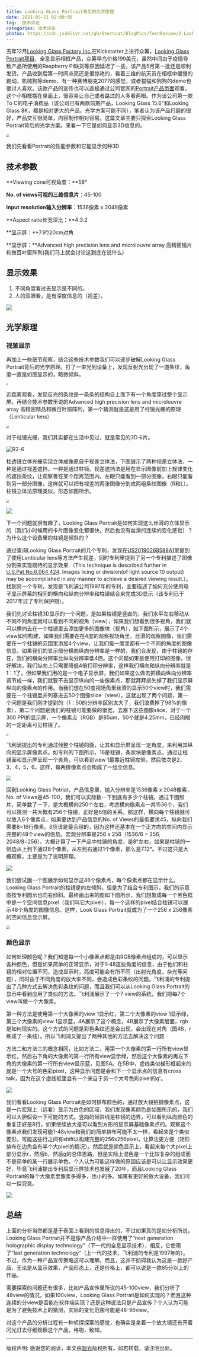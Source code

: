 ```yaml
---
title: Looking GLass Portrait背后的光学原理
date: 2021-05-21 02:00:00
tag:  技术评论
categories: 技术评论
photos: https://cdn.jsdelivr.net/gh/Sterncat/BlogPics/TechReview/2-LookingGlass/R2-1.jpg
---
```


去年12月[Looking Glass Factory Inc.](https://lookingglassfactory.com)在Kickstarter上进行众筹，[Looking Glass Portrait项目](https://www.kickstarter.com/projects/lookingglass/looking-glass-portrait)，全息显示相框产品，众筹早鸟价格199美元，虽然中间由于疫情导致产品所使用的Raspberry Pi缺货等原因延迟了一些，该产品5月第一批还是顺利发货。产品收到后第一时间点亮还是很惊艳的，看着三维的航天员在相框中缓慢的跑动，机械狗等demo，有一种赛博朋克2077的感觉，或者猫猫和狗狗的demo也很讨人喜欢。该款产品的宣传也可以直接通过公司官网的[Portrait产品页面](https://lookingglassfactory.com/portrait)观看。这个小相框摆在桌面上，很容易让自己或者路过的人多看两眼。作为该公司第一款To C的电子消费品（该公司已有两款前期产品，Looking Glass 15.6"和Looking Glass 8K，都是相对更大的产品，光学方案可能不同），笔者认为该产品打磨的很好，产品交互很简单，内容制作相对容易。这篇文章主要只探索Looking Glass Portrait背后的光学方案。来看一下它是如何显示3D信息的。

<!--more-->

<img src="https://cdn.jsdelivr.net/gh/Sterncat/BlogPics/TechReview/2-LookingGlass/R2-2.jpg" style="zoom:50%;" />



我们先看看Portrait的性能参数和它能显示何种3D

## 技术参数

**Viewing cone可视角度：**58°

**No. of views可视的三维信息片**：45-100

**Input resolution输入分辨率**：1536像素 x 2048像素

**Aspect ratio长宽深比：**4:3:2

**显示屏：**7.9”/20cm对角

**显示屏：**Advanced high precision lens and microlouvre array 高精密镜片和微百叶窗阵列(我们马上就会讨论这到底在说什么)

## 显示效果

1. 不同角度看过去显示是不同的。
2. 人的双眼看，是有深度信息的（视差）。

![](https://cdn.jsdelivr.net/gh/Sterncat/BlogPics/TechReview/2-LookingGlass/R2-3.jpg)

## 光学原理

### 视差显示

再加上一些细节观察，结合这些技术参数我们可以逐步破解Looking Glass Portrait背后的光学原理。打了一束光到设备上，发现反射光出现了一道条纹，角度一直是如图显示的，略微倾斜。

<img src="https://cdn.jsdelivr.net/gh/Sterncat/BlogPics/TechReview/2-LookingGlass/R2-4.jpg" style="zoom:33%;" />

近距离观看，发现反光的条纹是一条条的结构自上而下有一个角度穿过整个显示屏。再结合技术参数里说的Advanced high precision lens and microlouvre array 高精密精品和微百叶窗阵列，第一个猜测就是这是用了柱镜光栅的原理（Lenticular lens）

<img src="https://cdn.jsdelivr.net/gh/Sterncat/BlogPics/TechReview/2-LookingGlass/R2-5.JPG" style="zoom:50%;" />

对于柱镜光栅，我们其实都在生活中见过，就是常见的3D卡片。

![R2-6](https://cdn.jsdelivr.net/gh/Sterncat/BlogPics/TechReview/2-LookingGlass/R2-6.gif)

柱透镜立体光栅实现立体成像原自于视差立体法，下图展示了两种视差立体法，一种是通过视差遮挡，一种是通过柱镜。视差遮挡法是用在显示图像前加上规律变化的遮挡条纹，让观察者在某个距离范围内，左眼只能看到一部分图像，右眼只能看到另一部分图像，这样就可以把有视差的两张图像分割成两组条纹图像（R和L）。柱镜立体法原理类似，形态如图所示。

<img src="https://raw.githubusercontent.com/Sterncat/BlogPics/main/TechReview/2-LookingGlass/R2-7.png" style="zoom:50%;" />

![](https://cdn.jsdelivr.net/gh/Sterncat/BlogPics/TechReview/2-LookingGlass/R2-8.jpg)

下一个问题就很有趣了，Looking Glass Portrait是如何实现这么丝滑的立体显示的（我们小时候用的卡片图像变化都很快，然后也没有丝滑的连续的变化感觉）？为什么这个设备里的柱镜是倾斜的？

通过查询Looking Glass Portrait的几个专利，发现在[US20190268588A1](https://patents.google.com/patent/US20190268588A1/en?assignee=Looking+Glass+Factory%2c+Inc.&num=50&sort=new)里提到了使用Lenticular lens等方法产生视差，同时专利里提到了另一个专利描述了图像分割来实现期待的显示效果.（This technique is described further in [U.S.Pat.No.6,064,424](https://patentimages.storage.googleapis.com/37/e6/27/c427a4c1441125/US6064424.pdf). Images licing or division(of light source 10 output) may be accomplished in any manner to achieve a desired viewing result.）。找到另一个专利，发现是飞利浦公司1997年的专利，主要描述了如何充分使用电子显示屏幕的相同的横向和纵向分辨率和柱镜结合来完成3D显示（该专利已于2017年过了专利保护期）。

我们先讨论柱镜3D显示的一个问题，是如果柱镜是竖直的，我们水平左右移动从不同不同角度就可以看到不同的视角（view），如果我们想看到很多视角，我们就可以横向去在一个柱镜里去添加更多的图像块（视角），如下图所示，展示了4个view如何构建，如果我们需要在在4度的观察视场角里，丝滑的观察图像，我们需要在一个柱镜的范围里添加4个view，让我们每一度里都有一个不同的角度的图像信息。如果我们的显示部分横向纵向分辨率是一样的，我们会发现，由于柱镜的存在，我们的横向分辨率比纵向分辨率低4倍。这个问题如果是使用打印的图像，很好解决，我们纵向上只需要降低4倍打印分辨率，这样我们横向和纵向分辨率就是1：1了。但如果我们用的是一个电子显示屏，我们如果这么做去把横向纵向分辨率调节成一样，我们就要不去显示纵向的一些像素点，那就拜拜损失掉了我们显示屏纵向的像素点的作用。当我们想在50度视场角里丝滑的显示50个view时，我们需要在一个柱镜里并列塞进去50个图像slice（view），这就出现了两个问题，第一个问题是我们刚才提到的（1：50的分辨率区别太大了，我们浪费掉了98%的像素），第二个问题是我们的柱镜可能要做的很宽，去塞下这些图像slice，对于一个300 PPI的显示屏，一个像素点（RGB）是85um，50个就是4.25mm，已经肉眼的一定距离可见柱镜了。

<img src="https://cdn.jsdelivr.net/gh/Sterncat/BlogPics/TechReview/2-LookingGlass/R2-10.jpg" style="zoom:40%;" />

飞利浦提出的专利通过倾整个柱镜的面，让其和显示屏呈现一定角度，来利用其纵向的显示屏像素点。如专利的下图所示，16是柱镜，条状块是像素点。通过让柱镜面和显示屏呈现一个夹角，可以看到view 1最靠近柱镜左侧，然后依次是2，3，4，5，6。这样，每两排像素点会构成了一组全信息。

<img src="https://cdn.jsdelivr.net/gh/Sterncat/BlogPics/TechReview/2-LookingGlass/R2-11.png" style="zoom:80%;" />

回到Looking Glass Potriat，产品信息里，输入分辨率是1536像素 x 2048像素，No. of Views是45-100，我们可以实际数一下到底有多少个柱镜。通过下图照片，简单数了一下，是大概横向250个左右，考虑横向像素点一共1536个，我们可以猜测一共大概有256个柱镜，正好是6倍的关系。那这样，横向每个柱镜就可以放入6个像素点，如果要达到产品信息的No. of Views的最低要求45，纵向我们需要8~16行像素。8应该是最合理的，因为这样还基本在一个正方向的空间内显示完整的48个view的信息。宏观分辨率是256 x 256（1536/6 = 256, 2048/8=256）。大概计算了一下产品中柱镜的角度，是8°左右，如果是柱镜的一侧边从上到下通过8个像素，从左到右通过1个像素，那么是7.12°。不过这只是大概观察，主要是为了说明原理。

![](https://cdn.jsdelivr.net/gh/Sterncat/BlogPics/TechReview/2-LookingGlass/R2-12.png)



我们尝试画一个图展示如何显示这48个像素点，每个像素点都在显示什么。Looking Glass Portrait的柱镜是向左倾斜，但是为了结合专利图示，我们的示意图按专利图示也向右倾斜。最终画出来的图如下图所示，我们想象成每一个黑色框中是一个空间信息pixel（我们叫它大pixel），每一个这样的pixel结合柱镜可以展示48个角度的图像信息。这样，Look Glass Portrait就成为了一个256 x 256像素的空间信息显示屏。

<img src="https://cdn.jsdelivr.net/gh/Sterncat/BlogPics/TechReview/2-LookingGlass/R2-13.png" style="zoom:60%;" />

### 颜色显示

如何处理颜色呢？我们知道每一个小像素点都是由RGB像素点组成的，可以显示各种颜色，但是如果简单的正常显示，对于1-48这些角度的信息，由于他们和柱镜的相对位置不同，造成显示时，亮度可能会有所不同（出射光角度，杂光等问题），同时由于不同角度的放大率不同，会造成色彩条纹的问题。飞利浦的专利提出了几种方式去解决色彩条纹的问题，而且我们可以从Looking Glass Portrait的显示中看到应用了类似的方法。飞利浦展示了一个7 view的系统，我们把每7个view叫做一个大像素。

第一种方法是使用第一个大像素的view 1显示红，第二个大像素的view 1显示绿，第三个大像素的view 1显示蓝，4A展示了这个概念，4B展示了大像素层面，rgb是如何现实的。这个方式的问题是彩色条纹还是会出现，会出现在对角（图4B，r练成了一条线）。所以飞利浦又提出了两种其他的方法去解决这个问题

方法二和方法三的概念相同，比如方法二，用第一个大像素的第一行所有view显示红，然后右下角的大像素的第一行所有view显示绿，然后这个大像素的再左下角的大像素的第一行所有view显示蓝，见图5A。在5B中，虚线类似梯形框起来的就是一个大号的色彩pixel，这种显示问题是会和下一个显示点的信息有cross talk，因为在这个虚线框里会有一个来自于另一个大号色彩pixel的g'。

![](https://cdn.jsdelivr.net/gh/Sterncat/BlogPics/TechReview/2-LookingGlass/R2-14.png)

我们看看Looking Glass Portrait是如何排布颜色的，通过放大镜拍摄像素点，这是一片宏观上（远看）显示为白色的区域，我们发现像素颜色是如图所示的，我们可以大胆假设一下可能的方式。竖向的倾斜线是柱镜的边界，可以看到纵向颜色的重复正好是8行，如果继续放大是可以看到方形的显示屏基础像素点的。观察这个像素点我们发现可能1-48view和我们的简单排布可能不太一样，看起来是个类似菱形，可能这些行之间有shift以构建完整的256x256pixel，让算法更方便（矩形排布在边角会有半个大pixel的情况）。然后就是颜色显示上，看起来每个大pixel上部分显示r，然后b，然后g的总体思路，但是实际上混色是一个比较复杂的组成而不是简单的某一行展示单色。个人认为可能这样做的原因应该是可以让显示效果更好，毕竟飞利浦提出专利后显示屏技术也发展了20年，而且Looking Glass Portrait的每个大像素里像素多得多，也小的多。如果有更好的放大设备，我们可以一探究竟。

![](https://cdn.jsdelivr.net/gh/Sterncat/BlogPics/TechReview/2-LookingGlass/R2-15.png)

## 总结

上面的分析当然都是基于表面上看到的信息得出的，不过如果真的是如分析所说，Looking Glass Portrait并不是像产品介绍中一样使用了“next generation holographic display technology”（下一代的全息显示技术），相反，它使用了“last generation technology”（上一代的技术，飞利浦的专利是1997年的）。不过，作为一种产品宣传策略这可以理解。而且，这并不妨碍我认为这是一款好产品，无论是从显示效果，产品形态上，还是价格上，都可以说是一款85分以上的作品。

需要探索的问题还有很多，比如产品宣传里所说的45-100view，我们分析了48view的情况，如果100view，Looking Glass Portrait是如何实现的？而且这种连续的分view是否能在软件端实现？还是这种说法只是产品宣传？个人认为可能是为了避免技术上的猜测，实际的变化范围可能是48-96view。

对这个产品的分析过程有一种侦探探案的感觉，也确实是拿着一个放大镜还有开着闪光灯去仔细观察这个产品，格物，致知。

-----

版权声明: 感谢您的阅读，本文由[超光](https://faster-than-light.net/)版权所有。如若转载，请注明出处。



